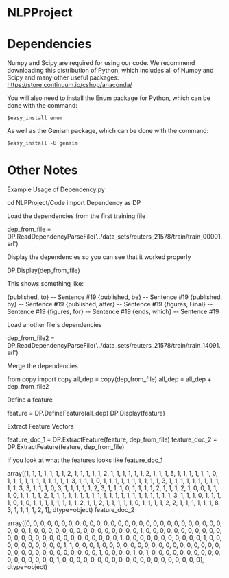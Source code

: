 NLPProject
==========

# Dependencies

Numpy and Scipy are required for using our code. We recommend downloading this distribution of Python, which includes all of Numpy and Scipy and many other useful packages: https://store.continuum.io/cshop/anaconda/

You will also need to install the Enum package for Python, which can be done with the command:
```
$easy_install enum
```
As well as the Genism package, which can be done with the command:
```
$easy_install -U gensim
```






# Other Notes



Example Usage of Dependency.py

cd NLPProject/Code
import Dependency as DP

Load the dependencies from the first training file

dep_from_file = DP.ReadDependencyParseFile('../data_sets/reuters_21578/train/train_00001.srl')

Display the dependencies so you can see that it worked properly

DP.Display(dep_from_file)

This shows something like:

{published, to} -- Sentence #19
{published, be} -- Sentence #19
{published, by} -- Sentence #19
{published, after} -- Sentence #19
{figures, Final} -- Sentence #19
{figures, for} -- Sentence #19
{ends, which} -- Sentence #19

Load another file's dependencies

dep_from_file2 = DP.ReadDependencyParseFile('../data_sets/reuters_21578/train/train_14091.srl')

Merge the dependencies

from copy import copy
all_dep = copy(dep_from_file)
all_dep = all_dep + dep_from_file2

Define a feature

feature = DP.DefineFeature(all_dep)
DP.Display(feature)

Extract Feature Vectors

feature_doc_1 = DP.ExtractFeature(feature, dep_from_file)
feature_doc_2 = DP.ExtractFeature(feature, dep_from_file)

If you look at what the features looks like
feature_doc_1

array([1, 1, 1, 1, 1, 1, 1, 2, 1, 1, 1, 1, 1, 2, 1, 1, 1, 1, 1, 1, 2, 1, 1,
       1, 5, 1, 1, 1, 1, 1, 1, 0, 1, 1, 1, 1, 1, 1, 1, 1, 1, 1, 1, 3, 1, 1,
       1, 0, 1, 1, 1, 1, 1, 1, 1, 1, 1, 1, 3, 1, 1, 1, 1, 1, 1, 1, 1, 1, 1,
       1, 3, 3, 1, 1, 1, 0, 3, 1, 1, 1, 1, 1, 2, 3, 1, 1, 1, 0, 1, 1, 1, 1,
       2, 1, 1, 1, 2, 1, 0, 0, 1, 1, 1, 0, 1, 1, 1, 1, 2, 1, 1, 1, 1, 1, 1,
       1, 1, 1, 1, 1, 1, 1, 1, 1, 1, 1, 1, 1, 1, 1, 3, 1, 1, 1, 0, 1, 1, 1,
       1, 0, 1, 0, 1, 1, 1, 1, 1, 1, 1, 1, 2, 1, 1, 2, 1, 1, 1, 1, 1, 0, 1,
       1, 1, 1, 2, 2, 1, 1, 1, 1, 1, 1, 8, 3, 1, 1, 1, 1, 2, 1], dtype=object)
feature_doc_2

array([0, 0, 0, 0, 0, 0, 0, 0, 0, 0, 0, 0, 0, 0, 0, 0, 0, 0, 0, 0, 0, 0, 0,
       0, 0, 0, 0, 0, 0, 0, 0, 1, 0, 0, 0, 0, 0, 0, 0, 0, 0, 0, 0, 0, 0, 0,
       0, 1, 0, 0, 0, 0, 0, 0, 0, 0, 0, 0, 0, 0, 0, 0, 0, 0, 0, 0, 0, 0, 0,
       0, 0, 0, 0, 0, 0, 1, 0, 0, 0, 0, 0, 0, 0, 0, 0, 0, 0, 1, 0, 0, 0, 0,
       0, 0, 0, 0, 0, 0, 1, 1, 0, 0, 0, 1, 0, 0, 0, 0, 0, 0, 0, 0, 0, 0, 0,
       0, 0, 0, 0, 0, 0, 0, 0, 0, 0, 0, 0, 0, 0, 0, 0, 0, 0, 0, 1, 0, 0, 0,
       0, 1, 0, 1, 0, 0, 0, 0, 0, 0, 0, 0, 0, 0, 0, 0, 0, 0, 0, 0, 0, 1, 0,
       0, 0, 0, 0, 0, 0, 0, 0, 0, 0, 0, 0, 0, 0, 0, 0, 0, 0, 0], dtype=object)
